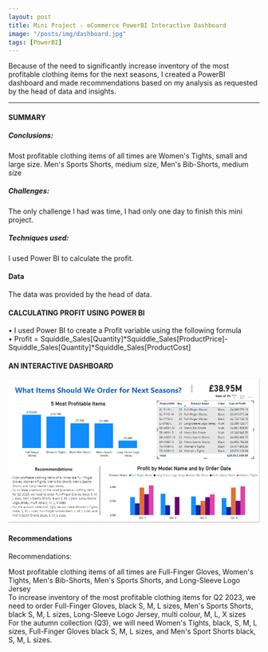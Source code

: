 ```yaml
---
layout: post
title: Mini Project - eCommerce PowerBI Interactive Dashboard 
image: "/posts/img/dashboard.jpg"
tags: [PowerBI]
---
```


Because of the need to significantly increase inventory of the most profitable clothing items for the next seasons, I created a PowerBI dashboard and made recommendations based on my analysis as requested by the head of data and insights.

---

#### SUMMARY
##### Conclusions: 
Most profitable clothing items of all times are Women's Tights, small and large size. Men's Sports Shorts, medium size, Men's Bib-Shorts, medium size
##### Challenges: 
The only challenge I had was time, I had only one day to finish this mini project.
##### Techniques used: 
I used Power BI to calculate the profit.
#### Data
The data was provided by the head of data.

#### CALCULATING PROFIT USING POWER BI
•	I used Power BI to create a Profit variable using the following formula \
•	Profit = Squiddle_Sales[Quantity]*Squiddle_Sales[ProductPrice]-Squiddle_Sales[Quantity]*Squiddle_Sales[ProductCost] 

#### AN INTERACTIVE DASHBOARD
![dashboard](/img/posts/dashboard.png "Dashboard") 

#### Recommendations
Recommendations:

Most profitable clothing items of all times are Full-Finger Gloves, Women's Tights, Men's Bib-Shorts, Men's Sports Shorts, and Long-Sleeve Logo Jersey\
To increase inventory of the most profitable clothing items for Q2 2023, we need to order Full-Finger Gloves, black S, M, L sizes, Men's Sports Shorts, black S, M, L sizes, Long-Sleeve Logo Jersey, multi colour, M, L, X sizes\
For the autumn collection (Q3), we will need Women's Tights, black, S, M, L sizes, Full-Finger Gloves black S, M, L sizes, and Men's Sport Shorts black, S, M, L sizes.







